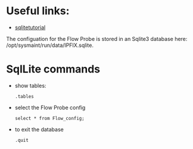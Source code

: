 # Useful links:
- [sqlitetutorial](https://www.sqlitetutorial.net/sqlite-commands/)

The configuation for the Flow Probe is stored in an Sqlite3 database here:
/opt/sysmaint/run/data/IPFIX.sqlite.

# SqlLite commands

- show tables:
    ```sqlite
    .tables
    ```
- select the Flow Probe config
    ```sqlite
    select * from Flow_config;
    ```
- to exit the database
    ```sqlite
    .quit
    ```
